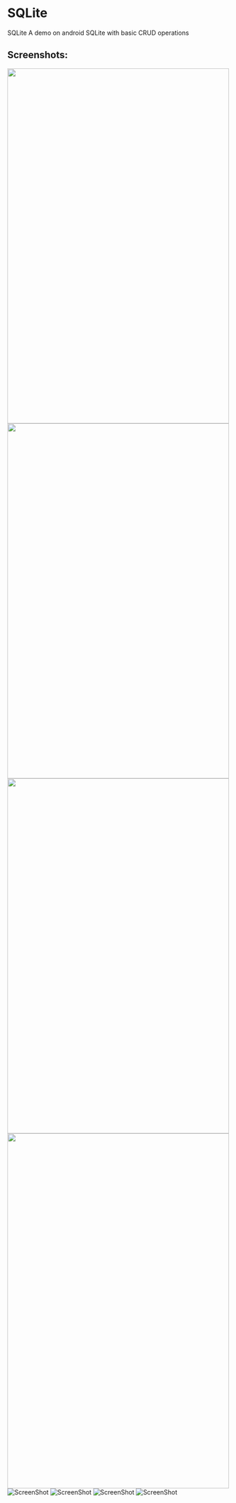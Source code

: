 # SQLite
SQLite A demo on android SQLite with basic CRUD operations

## Screenshots:
<a href="url"><img src="https://github.com/santimendon/SQLite/blob/master/screenshots/dashboard_1.png" align="left" height="800" width="500" ></a>
<br>
<a href="url"><img src="https://github.com/santimendon/SQLite/blob/master/screenshots/dashboard_2.png" align="left" height="800" width="500" ></a>
<br>
<a href="url"><img src="https://github.com/santimendon/SQLite/blob/master/screenshots/record_insertion_1.png" align="left" height="800" width="500" ></a>
<br>
<a href="url"><img src="https://github.com/santimendon/SQLite/blob/master/screenshots/record_insertion_2.png" align="left" height="800" width="500" ></a>
<br>

![ScreenShot](https://github.com/santimendon/SQLite/blob/master/screenshots/dashboard_1.png)
![ScreenShot](https://github.com/santimendon/SQLite/blob/master/screenshots/dashboard_2.png)
![ScreenShot](https://github.com/santimendon/SQLite/blob/master/screenshots/record_insertion_1.png)
![ScreenShot](https://github.com/santimendon/SQLite/blob/master/screenshots/record_insertion_2.png)
